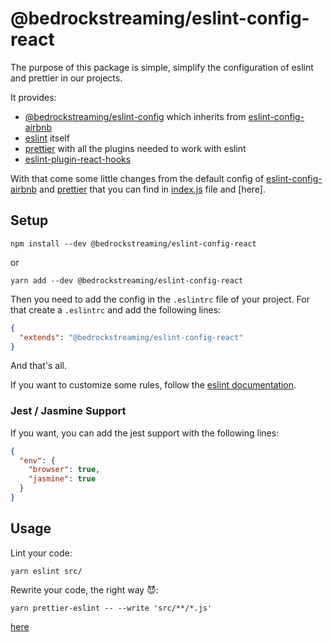 # @bedrockstreaming/eslint-config-react

The purpose of this package is simple, simplify the configuration of eslint and prettier in our projects.

It provides:

- [@bedrockstreaming/eslint-config] which inherits from [eslint-config-airbnb]
- [eslint] itself
- [prettier] with all the plugins needed to work with eslint
- [eslint-plugin-react-hooks]

With that come some little changes from the default config of [eslint-config-airbnb] and [prettier] that you can find in [index.js](index.js) file and [here].

## Setup

```shell
npm install --dev @bedrockstreaming/eslint-config-react
```

or

```shell
yarn add --dev @bedrockstreaming/eslint-config-react
```

Then you need to add the config in the `.eslintrc` file of your project. For that create a `.eslintrc` and add the following lines:

```json
{
  "extends": "@bedrockstreaming/eslint-config-react"
}
```

And that's all.

If you want to customize some rules, follow the [eslint documentation](https://eslint.org/docs/user-guide/configuring).

### Jest / Jasmine Support

If you want, you can add the jest support with the following lines:

```json
{
  "env": {
    "browser": true,
    "jasmine": true
  }
}
```

## Usage

Lint your code:

```shell
yarn eslint src/
```

Rewrite your code, the right way :smiling_imp::

```shell
yarn prettier-eslint -- --write 'src/**/*.js'
```

[eslint]: https://eslint.org/
[prettier]: https://github.com/prettier/prettier
[eslint-config-airbnb]: https://github.com/airbnb/javascript
[@bedrockstreaming/eslint-config]: https://github.com/BedrockStreaming/eslint-tools/tree/master/packages/eslint-config
[eslint-plugin-react-hooks]: https://www.npmjs.com/package/eslint-plugin-react-hooks

[here](https://github.com/BedrockStreaming/eslint-tools/blob/master/packages/eslint-config/index.js)
